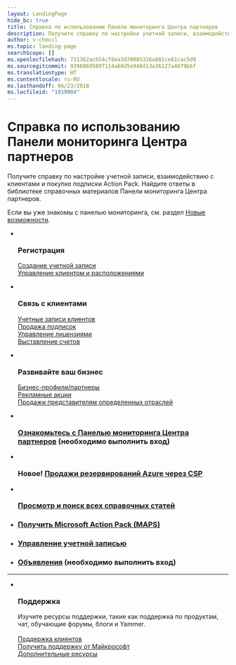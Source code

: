 ```yaml
---
layout: LandingPage
hide_bc: true
title: Справка по использованию Панели мониторинга Центра партнеров
description: Получите справку по настройке учетной записи, взаимодействию с клиентами и покупке подписки Action Pack. Найдите ответы в библиотеке справочных материалов Панели мониторинга Центра партнеров.
author: v-chmccl
ms.topic: landing-page
searchScope: []
ms.openlocfilehash: 731362ac654cf8ea3d70985316a881ce81cac5d9
ms.sourcegitcommit: 93968695897114a68d5e948d13a36127a4079b6f
ms.translationtype: HT
ms.contentlocale: ru-RU
ms.lasthandoff: 06/23/2018
ms.locfileid: "1919904"
---
```

# <a name="start-here-for-help-with-partner-center-dashboard"></a>Справка по использованию Панели мониторинга Центра партнеров

Получите справку по настройке учетной записи, взаимодействию с клиентами и покупке подписки Action Pack. Найдите ответы в библиотеке справочных материалов Панели мониторинга Центра партнеров.

Если вы уже знакомы с панелью мониторинга, см. раздел [Новые возможности](/partner-center/whats-new-in-pc).

<ul id="products1" class="cardsC cols cols3 panelContent singlePanelContent">
    <li>
        <div class="cardSize">
            <div class="cardPadding">
                <div class="card">
                    <div class="cardImageOuter">
                        <div class="cardImage bgdAccent1">
                            <img alt="" src="https://docs.microsoft.com/media/illustrations/sql-get-started-understand.svg" data-linktype="external">
                        </div>
                    </div>
                    <div class="cardText">
                        <h3>Регистрация</h3>
                        <p><a href="/partner-center/mpn-create-a-partner-center-account">Создание учетной записи</a><br /><a href="/partner-center/azure-active-directory-tenants-and-partner-center">Управление клиентом и расположениями</a></p>
                    </div>
                </div>
            </div>
        </div>
    </li>
    <li>
        <div class="cardSize">
            <div class="cardPadding">
                <div class="card">
                    <div class="cardImageOuter">
                        <div class="cardImage bgdAccent1">
                            <img alt="" src="https://docs.microsoft.com/media/illustrations/virtualization-hperv-server-community.svg" data-linktype="external">
                        </div>
                    </div>
                    <div class="cardText">
                        <h3>Связь с клиентами</h3>
                        <p><a href="/partner-center/customer-accounts">Учетные записи клиентов</a><br /><a href="/partner-center/customer-subscriptions">Продажа подписок</a><br /><a href="/partner-center/assign-licenses-to-users">Управление лицензиями</a><br /><a href="/partner-center/billing">Выставление счетов</a></p>
                    </div>
                </div>
            </div>
        </div>
    </li>
    <li>
        <div class="cardSize">
            <div class="cardPadding">
                <div class="card">
                    <div class="cardImageOuter">
                        <div class="cardImage bgdAccent1">
                            <img alt="" src="https://docs.microsoft.com/media/illustrations/biztalk-get-started-scenarios.svg" data-linktype="external">
                        </div>
                    </div>
                    <div class="cardText">
                        <h3>Развивайте ваш бизнес</h3>
                        <p><a href="/partner-center/referrals">Бизнес-профили/партнеры</a><br /><a href="/partner-center/promotions">Рекламные акции</a><br /><a href="/partner-center/get-special-pricing-for-offers">Продажи представителям определенных отраслей</a></p>
                    </div>
                </div>
            </div>
        </div>
    </li>
</ul>

<ul id="products2" class="cardsF cols cols3 panelContent singlePanelContent">
    <li>
        <div class="cardSize">
            <div class="cardPadding">
                <div class="card">
                    <div class="cardImageOuter">
                        <div class="cardImage">
                            <img alt="" src="https://docs.microsoft.com/media/common/i_portal.svg" data-linktype="external">
                        </div>
                    </div>
                    <div class="cardText">
                        <h3><a href="https://partnercenter.microsoft.com/pcv/redirect?authenticate=true&redirect=%2Fdashboard%2Foverview">Ознакомьтесь с Панелью мониторинга Центра партнеров</a> (необходимо выполнить вход)</h3>
                    </div>
                </div>
            </div>
        </div>
    </li>
    <li>
        <div class="cardSize">
            <div class="cardPadding">
                <div class="card">
                    <div class="cardImageOuter">
                        <div class="cardImage">
                            <img alt="" src="https://docs.microsoft.com/media/common/i_vmm-cloud.svg" data-linktype="external">
                        </div>
                    </div>
                    <div class="cardText">
                        <h3>Новое! <a href="/partner-center/azure-ri-server-subscriptions">Продажи резервирований Azure через CSP</a></h3>
                    </div>
                </div>
            </div>
        </div>
    </li>
    <li>
        <div class="cardSize">
            <div class="cardPadding">
                <div class="card">
                    <div class="cardImageOuter">
                        <div class="cardImage">
                            <img alt="" src="https://docs.microsoft.com/media/common/i_form.svg" data-linktype="external">
                        </div>
                    </div>
                    <div class="cardText">
                        <h3><a href="/partner-center/">Просмотр и поиск всех справочных статей</a></h3>
                    </div>
                </div>
            </div>
        </div>
    </li>
    <li>
        <div class="cardSize">
            <div class="cardPadding">
                <div class="card">
                    <div class="cardText">
                        <h3><a href="/partner-center/mpn-get-action-pack">Получить Microsoft Action Pack (MAPS)</a></h3>
                    </div>
                </div>
            </div>
        </div>
    </li>
    <li>
        <div class="cardSize">
            <div class="cardPadding">
                <div class="card">
                    <div class="cardText">
                        <h3><a href="/partner-center/partner-center-account-setup">Управление учетной записью</a></h3>
                    </div>
                </div>
            </div>
        </div>
    </li>
    <li>
        <div class="cardSize">
            <div class="cardPadding">
                <div class="card">
                    <div class="cardText">
                        <h3><a href="https://partnercenter.microsoft.com/pcv/announcements">Объявления</a> (необходимо выполнить вход)</h3>
                    </div>
                </div>
            </div>
        </div>
    </li>
</ul>
<hr />

<ul id="products3" class="cardsF cols cols3 panelContent singlePanelContent">
    <li>
        <div class="cardSize">
            <div class="cardPadding">
                <div class="card">
                    <div class="cardImageOuter">
                        <div class="cardImage">
                            <img class="x-hidden-focus" alt="" src="https://docs.microsoft.com/media/common/i_support.svg" data-linktype="external">
                        </div>
                    </div>
                    <div class="cardText">
                        <h3>Поддержка</h3>
                        <p>Изучите ресурсы поддержки, такие как поддержка по продуктам, чат, обучающие форумы, блоги и Yammer.<br /><br /><a href="/partner-center/customer-support">Поддержка клиентов</a><br /><a href="/partner-center/support-from-microsoft">Получить поддержку от Майкрософт</a><br /><a href="https://partnercenter.microsoft.com/partner/support">Дополнительные ресурсы</a></p>
                    </div>
                </div>
            </div>
        </div>
    </li>
</ul>
